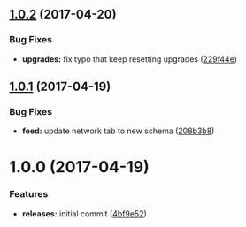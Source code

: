 <a name="1.0.2"></a>
## [1.0.2](https://github.com/hypeJunction/hypeFeed/compare/1.0.1...v1.0.2) (2017-04-20)


### Bug Fixes

* **upgrades:** fix typo that keep resetting upgrades ([229f44e](https://github.com/hypeJunction/hypeFeed/commit/229f44e))



<a name="1.0.1"></a>
## [1.0.1](https://github.com/hypeJunction/hypeFeed/compare/1.0.0...v1.0.1) (2017-04-19)


### Bug Fixes

* **feed:** update network tab to new schema ([208b3b8](https://github.com/hypeJunction/hypeFeed/commit/208b3b8))



<a name="1.0.0"></a>
# 1.0.0 (2017-04-19)


### Features

* **releases:** initial commit ([4bf9e52](https://github.com/hypeJunction/hypeFeed/commit/4bf9e52))




